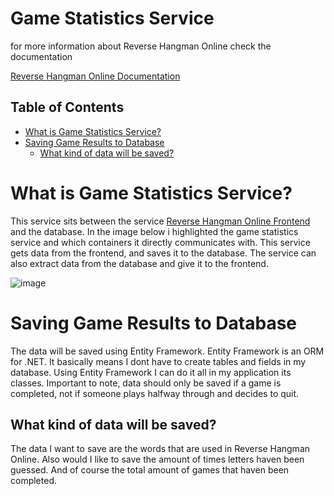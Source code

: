 # Game Statistics Service
for more information about Reverse Hangman Online check the documentation
 
[Reverse Hangman Online Documentation](https://github.com/Epic-Chainsaw-Massacre)

## Table of Contents
- [What is Game Statistics Service?](#what-is-game-stastistics-service)
- [Saving Game Results to Database](#saving-game-results-to-database)
  - [What kind of data will be saved?](#what-kind-of-data-will-be-saved)

# What is Game Statistics Service?
This service sits between the service [Reverse Hangman Online Frontend](https://github.com/Epic-Chainsaw-Massacre/reverse-hangman-online-frontend) and the database. In the image below i highlighted the game statistics service and which containers it directly communicates with. This service gets data from the frontend, and saves it to the database. The service can also extract data from the database and give it to the frontend.

![image](https://user-images.githubusercontent.com/74303221/173060337-098085b5-4a8b-4c0a-b8f8-7becc982a934.png)

# Saving Game Results to Database
The data will be saved using Entity Framework. Entity Framework is an ORM for .NET. It basically means I dont have to create tables and fields in my database. Using Entity Framework I can do it all in my application its classes. Important to note, data should only be saved if a game is completed, not if someone plays halfway through and decides to quit.

## What kind of data will be saved?
The data I want to save are the words that are used in Reverse Hangman Online. Also would I like to save the amount of times letters haven been guessed. And of course the total amount of games that haven been completed. 

